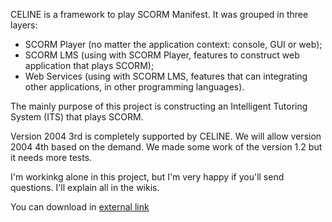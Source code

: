 CELINE is a framework to play SCORM Manifest. It was grouped in three layers:
  * SCORM Player (no matter the application context: console, GUI or web);
  * SCORM LMS (using with SCORM Player, features to construct web application that plays SCORM);
  * Web Services (using with SCORM LMS, features that can integrating other applications, in other programming languages).

The mainly purpose of this project is constructing an Intelligent Tutoring System (ITS) that plays SCORM.

Version 2004 3rd is completely supported by CELINE. We will allow version 2004 4th based on the demand. We made some work of the version 1.2 but it needs more tests.

I'm workinkg alone in this project, but I'm very happy if you'll send questions. I'll explain all in the wikis.

You can download in [external link](https://drive.google.com/folderview?id=0BzNO6qBfK-pGOWY1bV9KYUNvaGc&usp=sharing)